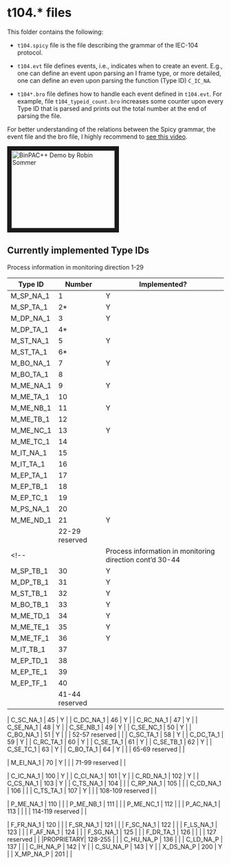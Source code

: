 # t104.* files 

This folder contains the following: 

* `t104.spicy` file is the file describing the grammar of the IEC-104 protocol.

* `t104.evt` file defines events, i.e., indicates when to create an event. E.g., one can define an event upon parsing an I frame type, or more detailed, one can define an even upon parsing the function (Type ID) `C_IC_NA`.

* `t104*.bro` file defines how to handle each event defined in `t104.evt`. For example, file `t104_typeid_count.bro` increases some counter upon every Type ID that is parsed and prints out the total number at the end of parsing the file. 

For better understanding of the relations between the Spicy grammar, the event file and the bro file, I highly recommend to [see this video](https://youtu.be/3sQ6thi_BR0).

<a href="http://www.youtube.com/watch?feature=player_embedded&v=3sQ6thi_BR0
" target="_blank"><img src="http://img.youtube.com/vi/3sQ6thi_BR0/0.jpg" 
alt="BinPAC++ Demo by Robin Sommer" width="240" height="180" border="10" /></a>



## Currently implemented Type IDs

Process information in monitoring direction 1-29

| Type ID 	| Number 	| Implemented? 	|
|-----------|-----------|--------------	|
| M_SP_NA_1	| 1 		| Y 			|
| M_SP_TA_1 | 2* 		| Y 			|
| M_DP_NA_1	| 3 		| Y 			|
| M_DP_TA_1	| 4* 		|				|
| M_ST_NA_1 | 5 		| Y 			|
| M_ST_TA_1	| 6*		| 				|
| M_BO_NA_1	| 7 		| Y				| 
| M_BO_TA_1	| 8 		|				|
| M_ME_NA_1	| 9 		| Y 			|
| M_ME_TA_1 | 10 		|				|
| M_ME_NB_1	| 11 		| Y 			|
| M_ME_TB_1	| 12 		| 				|
| M_ME_NC_1	| 13 		| Y 			|
| M_ME_TC_1	| 14 		| 				|
| M_IT_NA_1	| 15 		| 				|
| M_IT_TA_1	| 16 		| 				|
| M_EP_TA_1	| 17 		| 				|
| M_EP_TB_1	| 18 		| 				|
| M_EP_TC_1	| 19 		| 				|
| M_PS_NA_1	| 20 		| 				|
| M_ME_ND_1	| 21 		| Y				|
| 			| 22-29 reserved	|		|
<!-- || Process information in monitoring direction cont’d 30-44 || -->
| M_SP_TB_1	| 30 		| Y 			|
| M_DP_TB_1	| 31 		| Y 			|
| M_ST_TB_1	| 32 		| Y 			|
| M_BO_TB_1	| 33 		| Y 			|
| M_ME_TD_1	| 34 		| Y 			|
| M_ME_TE_1	| 35 		| Y 			|
| M_ME_TF_1	| 36 		| Y 			|
| M_IT_TB_1	| 37 		|   			|
| M_EP_TD_1	| 38 		|   			|
| M_EP_TE_1	| 39 		|   			|
| M_EP_TF_1	| 40 		|   			|
|			| 41-44 reserved	|		|
<!--     #process information in control direction 45-51 -->
| C_SC_NA_1	| 45 		| Y 			|
| C_DC_NA_1	| 46 		| Y 			|
| C_RC_NA_1	| 47 		| Y 			|
| C_SE_NA_1	| 48 		| Y 			|
| C_SE_NB_1	| 49 		| Y 			|
| C_SE_NC_1	| 50 		| Y 			|
| C_BO_NA_1	| 51 		| Y 			|
|			| 52-57 reserved	|		|
    <!-- #process information in control direction with time tag 58-64 -->
| C_SC_TA_1	| 58 		| Y 			|
| C_DC_TA_1	| 59 		| Y 			|
| C_RC_TA_1	| 60 		| Y 			|
| C_SE_TA_1	| 61 		| Y 			|
| C_SE_TB_1	| 62 		| Y 			|
| C_SE_TC_1	| 63 		| Y 			|
| C_BO_TA_1	| 64 		| Y 			|
|			| 65-69 reserved	|		|
<!-- #system information in monitor direction 70-99 -->
| M_EI_NA_1 | 70 		| Y 			|
|			| 71-99 reserved	|		|
<!-- #system information in control direction 100-109 -->
| C_IC_NA_1	| 100 		| Y 			|
| C_CI_NA_1	| 101 		| Y 			|
| C_RD_NA_1	| 102 		| Y 			|
| C_CS_NA_1	| 103 		| Y 			|
| C_TS_NA_1	| 104 		|   			|
| C_RP_NA_1	| 105 		|   			|
| C_CD_NA_1	| 106 		|   			|
| C_TS_TA_1	| 107 		| Y 			|
| 			| 108-109 reserved 	|		|
<!-- #parameter in control direction 110-119 -->
| P_ME_NA_1	| 110 		|				|
| P_ME_NB_1	| 111 		|				|
| P_ME_NC_1	| 112 		|				|
| P_AC_NA_1	| 113 		|				|
|			| 114-119 reserved	|		|
<!-- #file transfer 120-127 -->
| F_FR_NA_1	| 120 		|				|
| F_SR_NA_1	| 121 		|				|
| F_SC_NA_1	| 122 		|				|
| F_LS_NA_1	| 123 		|				|
| F_AF_NA_1	| 124 		|				|
| F_SG_NA_1	| 125 		|				|
| F_DR_TA_1	| 126 		|				|
| 			| 127 reserved		|		|
|PROPRIETARY| 128-255			|		|
| C_HU_NA_P	| 136 		|				|
| C_LD_NA_P	| 137 		|				|
| C_IH_NA_P	| 142 		| Y				|
| C_SU_NA_P	| 143 		| Y				|
| X_DS_NA_P	| 200 		| Y				|
| X_MP_NA_P | 201 		|				|


